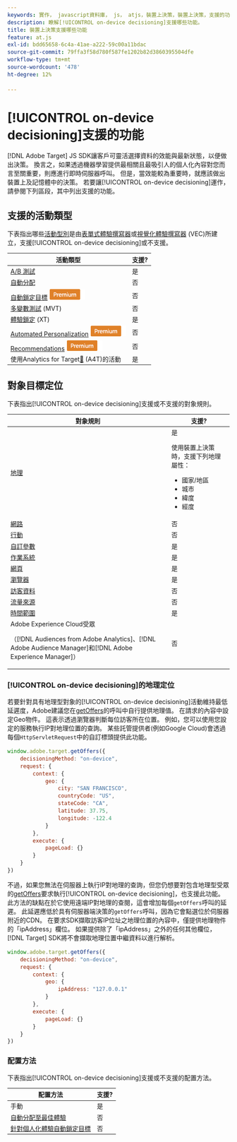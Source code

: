```yaml
---
keywords: 實作， javascript資料庫， js， atjs，裝置上決策，裝置上決策，支援的功能， $8
description: 瞭解[!UICONTROL on-device decisioning]支援哪些功能。
title: 裝置上決策支援哪些功能
feature: at.js
exl-id: bdd65658-6c4a-41ae-a222-59c00a11bdac
source-git-commit: 79ffa3f58d780f587fe1202b82d3860395504dfe
workflow-type: tm+mt
source-wordcount: '478'
ht-degree: 12%

---
```


# [!UICONTROL on-device decisioning]支援的功能

[!DNL Adobe Target] JS SDK讓客戶可靈活選擇資料的效能與最新狀態，以便做出決策。 換言之，如果透過機器學習提供最相關且最吸引人的個人化內容對您而言至關重要，則應進行即時伺服器呼叫。 但是，當效能較為重要時，就應該做出裝置上及記憶體中的決策。 若要讓[!UICONTROL on-device decisioning]運作，請參閱下列區段，其中列出支援的功能。

## 支援的活動類型

下表指出哪些[活動型別](https://experienceleague.adobe.com/docs/target/using/activities/target-activities-guide.html?lang=zh-Hant)是由[表單式體驗撰寫器](https://experienceleague.adobe.com/docs/target/using/experiences/form-experience-composer.html?lang=zh-Hant)或[視覺化體驗撰寫器](https://experienceleague.adobe.com/docs/target/using/experiences/vec/visual-experience-composer.html?lang=zh-Hant) (VEC)所建立，支援[!UICONTROL on-device decisioning]或不支援。

| 活動類型 | 支援? |
| --- | --- |
| [A/B 測試](https://experienceleague.adobe.com/docs/target/using/activities/abtest/test-ab.html?lang=zh-Hant) | 是 |
| [自動分配](https://experienceleague.adobe.com/docs/target/using/activities/auto-allocate/automated-traffic-allocation.html?lang=zh-Hant) | 否 |
| [自動鎖定目標](https://experienceleague.adobe.com/docs/target/using/activities/auto-target/auto-target-to-optimize.html?lang=zh-Hant) ![進階版](../../../assets/premium.png) | 否 |
| [多變數測試](https://experienceleague.adobe.com/docs/target/using/activities/multivariate-test/multivariate-testing.html?lang=zh-Hant) (MVT) | 否 |
| [體驗鎖定](https://experienceleague.adobe.com/docs/target/using/activities/experience-targeting/experience-target.html?lang=zh-Hant) (XT) | 是 |
| [Automated Personalization](https://experienceleague.adobe.com/docs/target/using/activities/automated-personalization/automated-personalization.html?lang=zh-Hant) ![進階版](../../../assets/premium.png) | 否 |
| [Recommendations](https://experienceleague.adobe.com/docs/target/using/recommendations/recommendations.html?lang=zh-Hant) ![進階版](../../../assets/premium.png) | 否 |
| 使用Analytics for Target[&#128279;](https://experienceleague.adobe.com/docs/target/using/integrate/a4t/a4t.html?lang=zh-Hant&) (A4T)的活動 | 是 |

## 對象目標定位

下表指出[!UICONTROL on-device decisioning]支援或不支援的對象規則。

| 對象規則 | 支援? |
| --- | --- |
| [地理](https://experienceleague.adobe.com/docs/target/using/audiences/create-audiences/categories-audiences/geo.html?lang=zh-Hant) | 是<P>使用裝置上決策時，支援下列地理屬性：<ul><li>國家/地區</li><li>城市</li><li>緯度</li><li>經度</li></ul> |
| [網路](https://experienceleague.adobe.com/docs/target/using/audiences/create-audiences/categories-audiences/network.html?lang=zh-Hant) | 否 |
| [行動](https://experienceleague.adobe.com/docs/target/using/audiences/create-audiences/categories-audiences/mobile.html?lang=zh-Hant) | 否 |
| [自訂參數](https://experienceleague.adobe.com/docs/target/using/audiences/create-audiences/categories-audiences/custom-parameters.html?lang=zh-Hant) | 是 |
| [作業系統 &#x200B;](https://experienceleague.adobe.com/docs/target/using/audiences/create-audiences/categories-audiences/operating-system.html?lang=zh-Hant) | 是 |
| [網頁](https://experienceleague.adobe.com/docs/target/using/audiences/create-audiences/categories-audiences/site-pages.html?lang=zh-Hant) | 是 |
| [瀏覽器](https://experienceleague.adobe.com/docs/target/using/audiences/create-audiences/categories-audiences/browser.html?lang=zh-Hant) | 是 |
| [訪客資料](https://experienceleague.adobe.com/docs/target/using/audiences/create-audiences/categories-audiences/visitor-profile.html?lang=zh-Hant) | 否 |
| [流量來源](https://experienceleague.adobe.com/docs/target/using/audiences/create-audiences/categories-audiences/traffic-sources.html?lang=zh-Hant) | 否 |
| [時間範圍](https://experienceleague.adobe.com/docs/target/using/audiences/create-audiences/categories-audiences/time-frame.html?lang=zh-Hant) | 是 |
| Adobe Experience Cloud受眾<P>（[!DNL Audiences from Adobe Analytics]、[!DNL Adobe Audience Manager]和[!DNL Adobe Experience Manager]） | 否 |

### [!UICONTROL on-device decisioning]的地理定位

若要針對具有地理型對象的[!UICONTROL on-device decisioning]活動維持最低延遲度，Adobe建議您在[getOffers](/help/dev/implement/client-side/atjs/atjs-functions/adobe-target-getoffers-atjs-2.md)的呼叫中自行提供地理值。 在請求的內容中設定Geo物件。 這表示透過瀏覽器判斷每位訪客所在位置。 例如，您可以使用您設定的服務執行IP對地理位置的查詢。 某些託管提供者(例如Google Cloud)會透過每個`HttpServletRequest`中的自訂標頭提供此功能。

```javascript {line-numbers="true"}
window.adobe.target.getOffers({ 
    decisioningMethod: "on-device", 
    request: { 
        context: { 
            geo: { 
                city: "SAN FRANCISCO", 
                countryCode: "US", 
                stateCode: "CA", 
                latitude: 37.75, 
                longitude: -122.4 
            } 
        }, 
        execute: { 
            pageLoad: {} 
        } 
    } 
})
```

不過，如果您無法在伺服器上執行IP對地理的查詢，但您仍想要對包含地理型受眾的[getOffers](/help/dev/implement/client-side/atjs/atjs-functions/adobe-target-getoffers-atjs-2.md)要求執行[!UICONTROL on-device decisioning]，也支援此功能。 此方法的缺點在於它使用遠端IP對地理的查閱，這會增加每個`getOffers`呼叫的延遲。 此延遲應低於具有伺服器端決策的`getOffers`呼叫，因為它會點選位於伺服器附近的CDN。 在要求SDK擷取訪客IP位址之地理位置的內容中，僅提供地理物件的「ipAddress」欄位。 如果提供除了「ipAddress」之外的任何其他欄位，[!DNL Target] SDK將不會擷取地理位置中繼資料以進行解析。

```javascript {line-numbers="true"}
window.adobe.target.getOffers({ 
    decisioningMethod: "on-device", 
    request: { 
        context: { 
            geo: { 
                ipAddress: "127.0.0.1" 
            } 
        }, 
        execute: { 
            pageLoad: {} 
        } 
    } 
})
```

### 配置方法

下表指出[!UICONTROL on-device decisioning]支援或不支援的配置方法。

| 配置方法 | 支援? |
| --- | --- |
| 手動 | 是 |
| [自動分配至最佳體驗](https://experienceleague.adobe.com/docs/target/using/activities/auto-allocate/automated-traffic-allocation.html?lang=zh-Hant) | 否 |
| [針對個人化體驗自動鎖定目標](https://experienceleague.adobe.com/docs/target/using/activities/auto-target/auto-target-to-optimize.html?lang=zh-Hant) | 否 |
